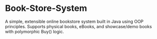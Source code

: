 # Book-Store-System
 A simple, extensible online bookstore system built in Java using OOP principles. Supports physical books, eBooks, and showcase/demo books with polymorphic Buy() logic.
